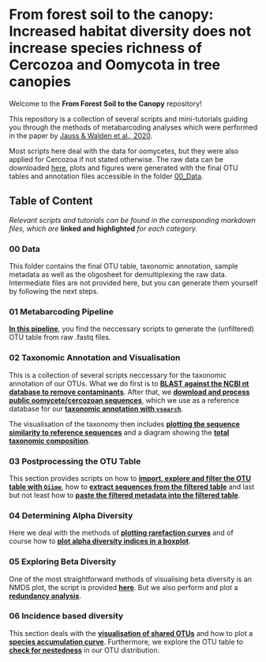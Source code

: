 # From forest soil to the canopy: Increased habitat diversity does not increase species richness of Cercozoa and Oomycota in tree canopies

Welcome to the **From Forest Soil to the Canopy** repository!

This repository is a collection of several scripts and mini-tutorials guiding you through the methods of metabarcoding analyses which were performed in the paper by [Jauss & Walden et al., 2020]().

Most scripts here deal with the data for oomycetes, but they were also applied for Cercozoa if not stated otherwise. The raw data can be downloaded [here](), plots and figures were generated with the final OTU tables and annotation files accessible in the folder [00_Data](00_Data/). 

## Table of Content
*Relevant scripts and tutorials can be found in the corresponding markdown files, which are* **linked and highlighted** *for each category.*

### 00 Data
This folder contains the final OTU table, taxonomic annotation, sample metadata as well as the oligosheet for demultiplexing the raw data. Intermediate files are not provided here, but you can generate them yourself by following the next steps.

### 01 Metabarcoding Pipeline
**[In this pipeline](01_Metabarcoding-Pipeline/Metabarcoding-Pipeline.md)**, you find the neccessary scripts to generate the (unfiltered) OTU table from raw .fastq files.

### 02 Taxonomic Annotation and Visualisation
This is a collection of several scripts neccessary for the taxonomic annotation of our OTUs. What we do first is to **[BLAST against the NCBI nt database to remove contaminants](02_Taxonomic_Annotation_and_Visualisation/BLAST-against-NCBI-nt-Database.md)**. After that, we **[download and process public oomycete/cercozoan sequences](02_Taxonomic_Annotation_and_Visualisation/Downloading-&-Processing-ITS-Sequences.md)**, which we use as a reference database for our **[taxonomic annotation with `vsearch`](02_Taxonomic_Annotation_and_Visualisation/Annotate-with-vsearch-and-the-ITS1-reference-database.md)**.

The visualisation of the taxonomy then includes **[plotting the sequence similarity to reference sequences](02_Taxonomic_Annotation_and_Visualisation/SequenceSimilarity_toReferenceDatabase.md)** and a diagram showing the **[total taxonomic composition](02_Taxonomic_Annotation_and_Visualisation/Taxonomic_Composition.md)**.

### 03 Postprocessing the OTU Table
This section provides scripts on how to **[import, explore and filter the OTU table with `Qiime`](03_Postprocessing_OTU-Table/Importing-and-Filtering-OTU-Table.md)**, how to **[extract sequences from the filtered table](03_Postprocessing_OTU-Table/Postprocessing-the-OTU-Table.md#Extract-Sequences-from-Filtered-Table)** and last but not least how to **[paste the filtered metadata into the filtered table](03_Postprocessing_OTU-Table/Postprocessing-the-OTU-Table.md#Paste-Filtered-OTU-Table-and-Filtered-Metadata)**.

### 04 Determining Alpha Diversity
Here we deal with the methods of **[plotting rarefaction curves](04_Alpha_Diversity/RarefactionCurves.md)** and of course how to **[plot alpha diversity indices in a boxplot](04_Alpha_Diversity/AlphaBoxplot.md)**.

### 05 Exploring Beta Diversity
One of the most straightforward methods of visualising beta diversity is an NMDS plot, the script is provided **[here](04_Beta_Diversity/NMDS.md)**. But we also perform and plot a **[redundancy analysis](04_Beta_Diversity/RedundancyAnalysis.md)**. 

### 06 Incidence based diversity
This section deals with the **[visualisation of shared OTUs](06_Incidence-based_Diversity/Visualise_shared_OTUs.md)** and how to plot a **[species accumulation curve](06_Incidence-based_Diversity/SpeciesAccumulationCurve.md)**. Furthermore, we explore the OTU table to **[check for nestedness](06_Incidence-based_Diversity/Nestedness.md)** in our OTU distribution.

